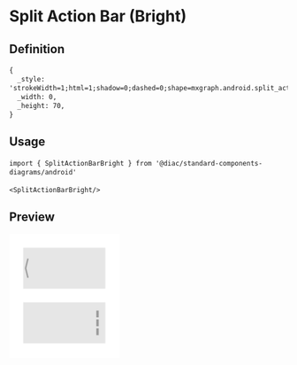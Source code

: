 # Split Action Bar (Bright)

## Definition

```
{
  _style: 'strokeWidth=1;html=1;shadow=0;dashed=0;shape=mxgraph.android.split_action_bar;fillColor=#E6E6E6;',
  _width: 0,
  _height: 70,
}
```

## Usage

```
import { SplitActionBarBright } from '@diac/standard-components-diagrams/android'

<SplitActionBarBright/>
```

## Preview

<img src="./split-action-bar-bright.png" width="200"/>
